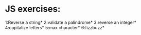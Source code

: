 # JS exercises:

1:Reverse a string*
2:validate a palindrome*
3:reverse an integer*
4:capitalize letters*
5:max character*
6:fizzbuzz*
